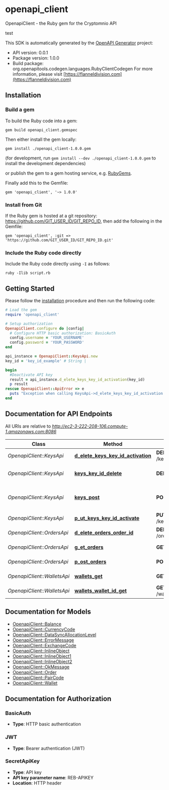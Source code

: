 # openapi_client

OpenapiClient - the Ruby gem for the Cryptomnio API

test

This SDK is automatically generated by the [OpenAPI Generator](https://openapi-generator.tech) project:

- API version: 0.0.1
- Package version: 1.0.0
- Build package: org.openapitools.codegen.languages.RubyClientCodegen
For more information, please visit [https://flanneldivision.com](https://flanneldivision.com)

## Installation

### Build a gem

To build the Ruby code into a gem:

```shell
gem build openapi_client.gemspec
```

Then either install the gem locally:

```shell
gem install ./openapi_client-1.0.0.gem
```

(for development, run `gem install --dev ./openapi_client-1.0.0.gem` to install the development dependencies)

or publish the gem to a gem hosting service, e.g. [RubyGems](https://rubygems.org/).

Finally add this to the Gemfile:

    gem 'openapi_client', '~> 1.0.0'

### Install from Git

If the Ruby gem is hosted at a git repository: https://github.com/GIT_USER_ID/GIT_REPO_ID, then add the following in the Gemfile:

    gem 'openapi_client', :git => 'https://github.com/GIT_USER_ID/GIT_REPO_ID.git'

### Include the Ruby code directly

Include the Ruby code directly using `-I` as follows:

```shell
ruby -Ilib script.rb
```

## Getting Started

Please follow the [installation](#installation) procedure and then run the following code:

```ruby
# Load the gem
require 'openapi_client'

# Setup authorization
OpenapiClient.configure do |config|
  # Configure HTTP basic authorization: BasicAuth
  config.username = 'YOUR_USERNAME'
  config.password = 'YOUR_PASSWORD'
end

api_instance = OpenapiClient::KeysApi.new
key_id = 'key_id_example' # String | 

begin
  #Deactivate API key
  result = api_instance.d_elete_keys_key_id_activation(key_id)
  p result
rescue OpenapiClient::ApiError => e
  puts "Exception when calling KeysApi->d_elete_keys_key_id_activation: #{e}"
end

```

## Documentation for API Endpoints

All URIs are relative to *http://ec2-3-222-208-106.compute-1.amazonaws.com:8086*

Class | Method | HTTP request | Description
------------ | ------------- | ------------- | -------------
*OpenapiClient::KeysApi* | [**d_elete_keys_key_id_activation**](docs/KeysApi.md#d_elete_keys_key_id_activation) | **DELETE** /keys/{keyId}/activate | Deactivate API key
*OpenapiClient::KeysApi* | [**keys_key_id_delete**](docs/KeysApi.md#keys_key_id_delete) | **DELETE** /keys/{keyId} | Deactivate and Delete API key
*OpenapiClient::KeysApi* | [**keys_post**](docs/KeysApi.md#keys_post) | **POST** /keys | Upload and store exchange API key
*OpenapiClient::KeysApi* | [**p_ut_keys_key_id_activate**](docs/KeysApi.md#p_ut_keys_key_id_activate) | **PUT** /keys/{keyId}/activate | Activate API key
*OpenapiClient::OrdersApi* | [**d_elete_orders_order_id**](docs/OrdersApi.md#d_elete_orders_order_id) | **DELETE** /orders/{orderId} | Cancel order
*OpenapiClient::OrdersApi* | [**g_et_orders**](docs/OrdersApi.md#g_et_orders) | **GET** /orders | Get all orders
*OpenapiClient::OrdersApi* | [**p_ost_orders**](docs/OrdersApi.md#p_ost_orders) | **POST** /orders | Create new order
*OpenapiClient::WalletsApi* | [**wallets_get**](docs/WalletsApi.md#wallets_get) | **GET** /wallets | Get all wallets
*OpenapiClient::WalletsApi* | [**wallets_wallet_id_get**](docs/WalletsApi.md#wallets_wallet_id_get) | **GET** /wallets/{walletId} | Get wallet info


## Documentation for Models

 - [OpenapiClient::Balance](docs/Balance.md)
 - [OpenapiClient::CurrencyCode](docs/CurrencyCode.md)
 - [OpenapiClient::DataSyncAllocationLevel](docs/DataSyncAllocationLevel.md)
 - [OpenapiClient::ErrorMessage](docs/ErrorMessage.md)
 - [OpenapiClient::ExchangeCode](docs/ExchangeCode.md)
 - [OpenapiClient::InlineObject](docs/InlineObject.md)
 - [OpenapiClient::InlineObject1](docs/InlineObject1.md)
 - [OpenapiClient::InlineObject2](docs/InlineObject2.md)
 - [OpenapiClient::OkMessage](docs/OkMessage.md)
 - [OpenapiClient::Order](docs/Order.md)
 - [OpenapiClient::PairCode](docs/PairCode.md)
 - [OpenapiClient::Wallet](docs/Wallet.md)


## Documentation for Authorization


### BasicAuth

- **Type**: HTTP basic authentication

### JWT

- **Type**: Bearer authentication (JWT)

### SecretApiKey


- **Type**: API key
- **API key parameter name**: REB-APIKEY
- **Location**: HTTP header

